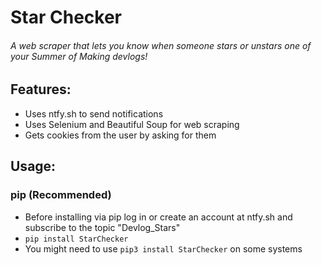 # Star Checker

###### A web scraper that lets you know when someone stars or unstars one of your Summer of Making devlogs!

## Features:
- Uses ntfy.sh to send notifications
- Uses Selenium and Beautiful Soup for web scraping
- Gets cookies from the user by asking for them

## Usage:
### pip (Recommended)
- Before installing via pip log in or create an account at ntfy.sh and subscribe to the topic "Devlog_Stars"
- `pip install StarChecker`
- You might need to use `pip3 install StarChecker` on some systems
